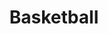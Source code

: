 ---
pid: NS15
title: Basketball
location_transcription: Norris Sq. Park
zipcode: '19122'
outside_phl: 
neighborhood: Yorktown,Old Kensington,Jinogi
age: '17'
age_range: 13-19
instagram: 
image_file_name: NS_15.jpg
proposal_transcription: I think a basketball will be a good monument for Philadelphia
  because a lot of people love this sport here.
topic: Sports
topic_summary: '0'
type: Other No Form
keywords_other: 
credit: 
image_labels: 
twitter: Dustynass
facebook: 
permalink: "/monuments/ns15/"
layout: item-page
---